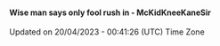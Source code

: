 #### Wise man says only fool rush in - McKidKneeKaneSir
Updated on 20/04/2023 - 00:41:26 (UTC) Time Zone

